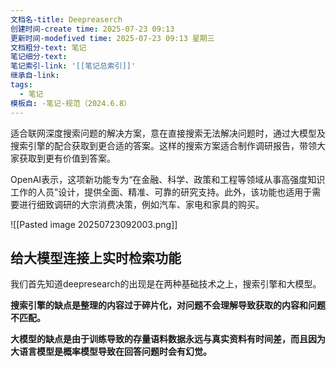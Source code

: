 ```yaml
---
文档名-title: Deepreaserch
创建时间-create time: 2025-07-23 09:13
更新时间-modefived time: 2025-07-23 09:13 星期三
文档粗分-text: 笔记
笔记细分-text: 
笔记索引-link: '[[笔记总索引]]'
继承自-link: 
tags:
  - 笔记
模板自: -笔记-规范（2024.6.8）
---
```

适合联网深度搜索问题的解决方案，意在直接搜索无法解决问题时，通过大模型及搜索引擎的配合获取到更合适的答案。这样的搜索方案适合制作调研报告，带领大家获取到更有价值到答案。

OpenAI表示，这项新功能专为“在金融、科学、政策和工程等领域从事高强度知识工作的人员”设计，提供全面、精准、可靠的研究支持。此外，该功能也适用于需要进行细致调研的大宗消费决策，例如汽车、家电和家具的购买。


![[Pasted image 20250723092003.png]]


## 给大模型连接上实时检索功能

我们首先知道deepresearch的出现是在两种基础技术之上，搜索引擎和大模型。

**搜索引擎的缺点是整理的内容过于碎片化，对问题不会理解导致获取的内容和问题不匹配。**

**大模型的缺点是由于训练导致的存量语料数据永远与真实资料有时间差，而且因为大语言模型是概率模型导致在回答问题时会有幻觉。**